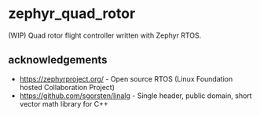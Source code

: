 # zephyr_quad_rotor
(WIP) Quad rotor flight controller written with Zephyr RTOS.

## acknowledgements
- https://zephyrproject.org/ - Open source RTOS (Linux Foundation hosted Collaboration Project)
- https://github.com/sgorsten/linalg - Single header, public domain, short vector math library for C++
